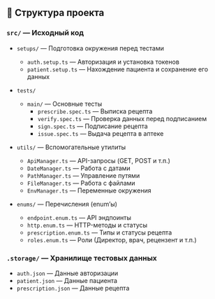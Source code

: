 ## 📁 Структура проекта

### `src/` — Исходный код

- `setups/` — Подготовка окружения перед тестами
  - `auth.setup.ts` — Авторизация и установка токенов
  - `patient.setup.ts` — Нахождение пациента и сохранение его данных

- `tests/`
  - `main/` — Основные тесты
    - `prescribe.spec.ts` — Выписка рецепта
    - `verify.spec.ts` — Проверка данных перед подписанием
    - `sign.spec.ts` — Подписание рецепта
    - `issue.spec.ts` — Выдача рецепта в аптеке

- `utils/` — Вспомогательные утилиты
  - `ApiManager.ts` — API-запросы (GET, POST и т.п.)
  - `DateManager.ts` — Работа с датами
  - `PathManager.ts` — Управление путями
  - `FileManager.ts` — Работа с файлами
  - `EnvManager.ts` — Переменные окружения

- `enums/` — Перечисления (enum’ы)
  - `endpoint.enum.ts` — API эндпоинты
  - `http.enum.ts` — HTTP-методы и статусы
  - `prescription.enum.ts` — Типы и статусы рецепта
  - `roles.enum.ts` — Роли (Директор, врач, рецензент и т.п.)

### `.storage/` — Хранилище тестовых данных

- `auth.json` — Данные авторизации  
- `patient.json` — Данные пациента  
- `prescription.json` — Данные рецепта 